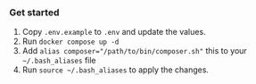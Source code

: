 ### Get started

1. Copy `.env.example` to `.env` and update the values.
2. Run `docker compose up -d`
3. Add ```alias composer="/path/to/bin/composer.sh"``` this to your `~/.bash_aliases` file
4. Run `source ~/.bash_aliases` to apply the changes.
